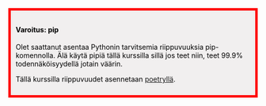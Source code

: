 <div style="color:black; border-style: solid; border-width: thick; border-color: red; padding: 10px; margin-bottom: 15px; padding: 10px; background-color: #F1EFEF;">

<h4>Varoitus: pip</h4>

<p>
Olet saattanut asentaa Pythonin tarvitsemia riippuvuuksia pip-komennolla. Älä käytä pipiä tällä kurssilla sillä jos teet niin, teet 99.9% todennäköisyydellä jotain väärin.
</p>

<p>Tällä kurssilla riippuvuudet asennetaan <a href="/poetry">poetryllä</a>.</p>

</div>
